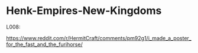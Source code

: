 # Henk-Empires-New-Kingdoms

L008:

https://www.reddit.com/r/HermitCraft/comments/pm92g1/i_made_a_poster_for_the_fast_and_the_furihorse/